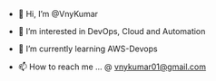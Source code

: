 - 👋 Hi, I’m @VnyKumar
- 👀 I’m interested in DevOps, Cloud and Automation
- 🌱 I’m currently learning AWS-Devops

- 📫 How to reach me ... @ vnykumar01@gmail.com

<!---
VnyKumar/VnyKumar is a ✨ special ✨ repository because its `README.md` (this file) appears on your GitHub profile.
You can click the Preview link to take a look at your changes.
--->
